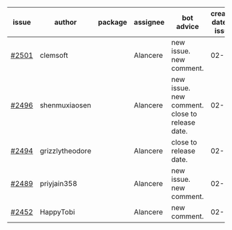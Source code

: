 | issue | author | package | assignee | bot advice | created date of issue | target release date | date from target |
| ------ | ------ | ------ | ------ | ------ | ------ | ------ | :-----: |
| [#2501](https://github.com/Azure/sdk-release-request/issues/2501) | clemsoft |  | Alancere | new issue. new comment. | 02-28 | 03-14 |  |
| [#2496](https://github.com/Azure/sdk-release-request/issues/2496) | shenmuxiaosen |  | Alancere | new issue. new comment. close to release date.  | 02-25 | 03-01 | -1 |
| [#2494](https://github.com/Azure/sdk-release-request/issues/2494) | grizzlytheodore |  | Alancere | close to release date.  | 02-25 | 03-01 | -1 |
| [#2489](https://github.com/Azure/sdk-release-request/issues/2489) | priyjain358 |  | Alancere | new issue. new comment. | 02-25 | 03-14 |  |
| [#2452](https://github.com/Azure/sdk-release-request/issues/2452) | HappyTobi |  | Alancere | new comment. | 02-16 | 03-09 |  |

